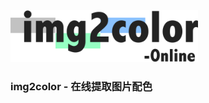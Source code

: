 
<img src="img/logo.44e507e5.svg" width="300"/>

### img2color - 在线提取图片配色

<!-- ## 
16->rgb
https://www.zhangxinxu.com/wordpress/2010/03/javascript-hex-rgb-hsl-color-convert/

rgb数据
https://developer.mozilla.org/zh-CN/docs/Web/API/CanvasRenderingContext2D/getImageData

改变图片大小
https://developer.mozilla.org/zh-CN/docs/Web/API/CanvasRenderingContext2D/drawImage

输出8色png
https://www.thinbug.com/q/26625876

https://www.imagemagick.org/discourse-server/viewtopic.php?t=19590

https://www.imagemagick.org/discourse-server/viewtopic.php?t=31703

### 关键：输入固定颜色数量的直方图 | 详细->/test/取色/
https://www.imagemagick.org/discourse-server/viewtopic.php?f=3&t=12818

如何使用javascript从图像获取平均或主要颜色？
https://bugjia.net/200224/377036.html
### 关键
https://www.imagemagick.org/discourse-server/viewtopic.php?f=3&t=12818

https://vanschneider.com/colors

color。js
https://www.cnblogs.com/benymor/p/6415653.html -->
